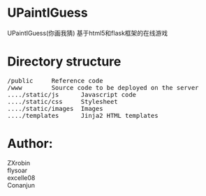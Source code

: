 # UPaintIGuess
UPaintIGuess(你画我猜) 基于html5和flask框架的在线游戏

Directory structure
===================
<pre>
/public		Reference code
/www		Source code to be deployed on the server
..../static/js		Javascript code
..../static/css		Stylesheet
..../static/images	Images
..../templates		Jinja2 HTML templates
</pre>
Author:
=======
ZXrobin <br />
flysoar <br />
excelle08 <br />
Conanjun <br />


